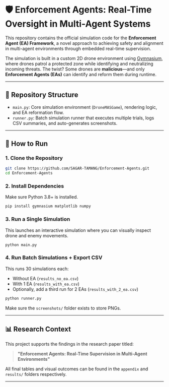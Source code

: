 # 🛡️ Enforcement Agents: Real-Time Oversight in Multi-Agent Systems

This repository contains the official simulation code for the **Enforcement Agent (EA) Framework**, a novel approach to achieving safety and alignment in multi-agent environments through embedded real-time supervision.

The simulation is built in a custom 2D drone environment using [Gymnasium](https://github.com/Farama-Foundation/Gymnasium), where drones patrol a protected zone while identifying and neutralizing incoming threats. The twist? Some drones are **malicious**—and only **Enforcement Agents (EAs)** can identify and reform them during runtime.

---

## 📁 Repository Structure

- `main.py`: Core simulation environment (`DroneMASGame`), rendering logic, and EA reformation flow.
- `runner.py`: Batch simulation runner that executes multiple trials, logs CSV summaries, and auto-generates screenshots.

---

## 🚀 How to Run

### 1. Clone the Repository

```bash
git clone https://github.com/SAGAR-TAMANG/Enforcement-Agents.git
cd Enforcement-Agents
```

### 2. Install Dependencies

Make sure Python 3.8+ is installed.

```bash
pip install gymnasium matplotlib numpy
```

### 3. Run a Single Simulation

This launches an interactive simulation where you can visually inspect drone and enemy movements.

```bash
python main.py
```

### 4. Run Batch Simulations + Export CSV

This runs 30 simulations each:
- Without EA (`results_no_ea.csv`)
- With 1 EA (`results_with_ea.csv`)
- Optionally, add a third run for 2 EAs (`results_with_2_ea.csv`)

```bash
python runner.py
```

Make sure the `screenshots/` folder exists to store PNGs.

---

## 📊 Research Context

This project supports the findings in the research paper titled:

> **"Enforcement Agents: Real-Time Supervision in Multi-Agent Environments"**

All final tables and visual outcomes can be found in the `appendix` and `results/` folders respectively.

---